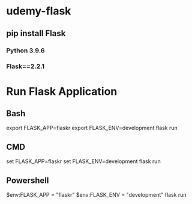 # udemy-flask
## pip install Flask
### Python 3.9.6
### Flask==2.2.1

# Run Flask Application
## Bash
 export FLASK_APP=flaskr
 export FLASK_ENV=development
 flask run
## CMD
 set FLASK_APP=flaskr
 set FLASK_ENV=development
 flask run
## Powershell
 $env:FLASK_APP = "flaskr"
 $env:FLASK_ENV = "development"
 flask run
